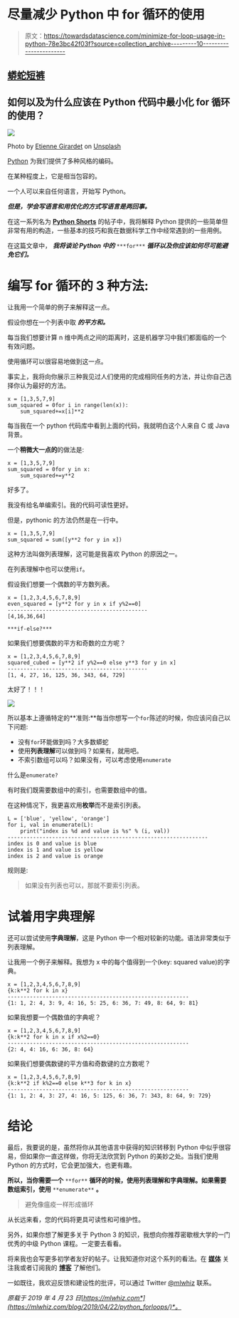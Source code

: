 # 尽量减少 Python 中 for 循环的使用

> 原文：<https://towardsdatascience.com/minimize-for-loop-usage-in-python-78e3bc42f03f?source=collection_archive---------10----------------------->

## [蟒蛇短裤](https://towardsdatascience.com/tagged/python-shorts)

## 如何以及为什么应该在 Python 代码中最小化 for 循环的使用？

![](img/6e62b7c630b271186534d8049f6cf507.png)

Photo by [Etienne Girardet](https://unsplash.com/@etiennegirardet?utm_source=medium&utm_medium=referral) on [Unsplash](https://unsplash.com?utm_source=medium&utm_medium=referral)

[Python](https://amzn.to/2XPSiiG) 为我们提供了多种风格的编码。

在某种程度上，它是相当包容的。

一个人可以来自任何语言，开始写 Python。

***但是，学会写语言和用优化的方式写语言是两回事。***

在这一系列名为 [**Python Shorts**](https://towardsdatascience.com/tagged/python-shorts) 的帖子中，我将解释 Python 提供的一些简单但非常有用的构造，一些基本的技巧和我在数据科学工作中经常遇到的一些用例。

在这篇文章中， ***我将谈论 Python 中的*** `***for***` ***循环以及你应该如何尽可能避免它们。***

# 编写 for 循环的 3 种方法:

让我用一个简单的例子来解释这一点。

假设你想在一个列表中取 ***的平方和。***

每当我们想要计算 n 维中两点之间的距离时，这是机器学习中我们都面临的一个有效问题。

使用循环可以很容易地做到这一点。

事实上，我将向你展示三种我见过人们使用的完成相同任务的方法，并让你自己选择你认为最好的方法。

```
x = [1,3,5,7,9]
sum_squared = 0for i in range(len(x)):
    sum_squared+=x[i]**2
```

每当我在一个 python 代码库中看到上面的代码，我就明白这个人来自 C 或 Java 背景。

一个**稍微大一点的**的做法是:

```
x = [1,3,5,7,9]
sum_squared = 0for y in x:
    sum_squared+=y**2
```

好多了。

我没有给名单编索引。我的代码可读性更好。

但是，pythonic 的方法仍然是在一行中。

```
x = [1,3,5,7,9]
sum_squared = sum([y**2 for y in x])
```

这种方法叫做列表理解，这可能是我喜欢 Python 的原因之一。

在列表理解中也可以使用`if`。

假设我们想要一个偶数的平方数列表。

```
x = [1,2,3,4,5,6,7,8,9]
even_squared = [y**2 for y in x if y%2==0]
--------------------------------------------
[4,16,36,64]
```

`***if-else?***`

如果我们想要偶数的平方和奇数的立方呢？

```
x = [1,2,3,4,5,6,7,8,9]
squared_cubed = [y**2 if y%2==0 else y**3 for y in x]
--------------------------------------------
[1, 4, 27, 16, 125, 36, 343, 64, 729]
```

太好了！！！

![](img/f54fd5c48abc8974768bd13b46c1b942.png)

所以基本上遵循特定的**准则:**每当你想写一个`for`陈述的时候，你应该问自己以下问题:

*   没有`for`环能做到吗？大多数蟒蛇
*   使用**列表理解**可以做到吗？如果有，就用吧。
*   不索引数组可以吗？如果没有，可以考虑使用`enumerate`

什么是`enumerate?`

有时我们既需要数组中的索引，也需要数组中的值。

在这种情况下，我更喜欢用**枚举**而不是索引列表。

```
L = ['blue', 'yellow', 'orange']
for i, val in enumerate(L):
    print("index is %d and value is %s" % (i, val))
---------------------------------------------------------------
index is 0 and value is blue
index is 1 and value is yellow
index is 2 and value is orange
```

规则是:

> 如果没有列表也可以，那就不要索引列表。

# 试着用字典理解

还可以尝试使用**字典理解**，这是 Python 中一个相对较新的功能。语法非常类似于列表理解。

让我用一个例子来解释。我想为 x 中的每个值得到一个(key: squared value)的字典。

```
x = [1,2,3,4,5,6,7,8,9]
{k:k**2 for k in x}
---------------------------------------------------------
{1: 1, 2: 4, 3: 9, 4: 16, 5: 25, 6: 36, 7: 49, 8: 64, 9: 81}
```

如果我想要一个偶数值的字典呢？

```
x = [1,2,3,4,5,6,7,8,9]
{k:k**2 for k in x if x%2==0}
---------------------------------------------------------
{2: 4, 4: 16, 6: 36, 8: 64}
```

如果我们想要偶数键的平方值和奇数键的立方数呢？

```
x = [1,2,3,4,5,6,7,8,9]
{k:k**2 if k%2==0 else k**3 for k in x}
---------------------------------------------------------
{1: 1, 2: 4, 3: 27, 4: 16, 5: 125, 6: 36, 7: 343, 8: 64, 9: 729}
```

# 结论

最后，我要说的是，虽然将你从其他语言中获得的知识转移到 Python 中似乎很容易，但如果你一直这样做，你将无法欣赏到 Python 的美妙之处。当我们使用 Python 的方式时，它会更加强大，也更有趣。

**所以，当你需要一个** `**for**` **循环的时候，使用列表理解和字典理解。如果需要数组索引，使用** `**enumerate**` **。**

> 避免像瘟疫一样形成循环

从长远来看，您的代码将更具可读性和可维护性。

另外，如果你想了解更多关于 Python 3 的知识，我想向你推荐密歇根大学的一门优秀的中级 Python 课程。一定要去看看。

将来我也会写更多初学者友好的帖子。让我知道你对这个系列的看法。在 [**媒体**](https://medium.com/@rahul_agarwal) 关注我或者订阅我的 [**博客**](https://mlwhiz.com/) 了解他们。

一如既往，我欢迎反馈和建设性的批评，可以通过 Twitter [@mlwhiz](https://twitter.com/MLWhiz) 联系。

*原载于 2019 年 4 月 23 日*[*https://mlwhiz.com*](https://mlwhiz.com/blog/2019/04/22/python_forloops/)*。*